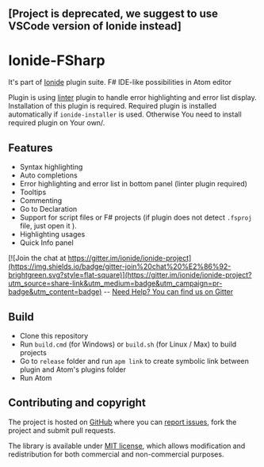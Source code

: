 ## [Project is deprecated, we suggest to use VSCode version of Ionide instead]

# Ionide-FSharp

It's part of [Ionide](http://ionide.io) plugin suite.
F# IDE-like possibilities in Atom editor

Plugin is using [linter](https://atom.io/packages/linter) plugin to handle error highlighting and error list display. Installation of this plugin is required.
Required plugin is installed automatically if `ionide-installer` is used. Otherwise You need to install required plugin on Your own/.

## Features

- Syntax highlighting
- Auto completions
- Error highlighting and error list in bottom panel (linter plugin required)
- Tooltips
- Commenting
- Go to Declaration
- Support for script files or F# projects (if plugin does not detect `.fsproj` file, just open it ).
- Highlighting usages
- Quick Info panel  

[![Join the chat at https://gitter.im/ionide/ionide-project](https://img.shields.io/badge/gitter-join%20chat%20%E2%86%92-brightgreen.svg?style=flat-square)](https://gitter.im/ionide/ionide-project?utm_source=share-link&utm_medium=badge&utm_campaign=pr-badge&utm_content=badge) --  [Need Help? You can find us on Gitter](https://gitter.im/ionide/ionide-project)   


## Build

* Clone this repository
* Run `build.cmd` (for Windows) or `build.sh` (for Linux / Max) to build projects
* Go to `release` folder and run `apm link` to create symbolic link between plugin and Atom's plugins folder
* Run Atom

## Contributing and copyright

The project is hosted on [GitHub](https://github.com/ionide/ionide-fsharp) where you can [report issues](https://github.com/ionide/ionide-fsharp/issues), fork
the project and submit pull requests.

The library is available under [MIT license](https://github.com/ionide/ionide-fsharp/blob/master/LICENSE.md), which allows modification and
redistribution for both commercial and non-commercial purposes.
